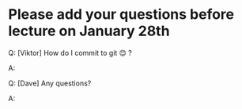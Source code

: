 # Please add your questions before lecture on January 28th

Q: [Viktor] How do I commit to git :blush: ? 

A: 

Q: [Dave] Any questions?

A:
